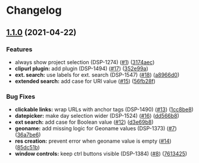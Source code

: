 # Changelog

## [1.1.0](https://www.github.com/dasch-swiss/dsp-tangoh-app/compare/1.0.1...v1.1.0) (2021-04-22)


### Features

* always show project selection (DSP-1274) ([#1](https://www.github.com/dasch-swiss/dsp-tangoh-app/issues/1)) ([3174aec](https://www.github.com/dasch-swiss/dsp-tangoh-app/commit/3174aecbf0cf7a223fd3f8b5fd6ff1671e8238cf))
* **clipurl plugin:** add plugin (DSP-1494) ([#17](https://www.github.com/dasch-swiss/dsp-tangoh-app/issues/17)) ([352e99a](https://www.github.com/dasch-swiss/dsp-tangoh-app/commit/352e99ae50cbe1d5b14d52925b335474f63cb06e))
* **ext. search:** use labels for ext. search (DSP-1547) ([#18](https://www.github.com/dasch-swiss/dsp-tangoh-app/issues/18)) ([a8966d0](https://www.github.com/dasch-swiss/dsp-tangoh-app/commit/a8966d09bfc80153e42947466dd69bd83f8ed600))
* **extended search:** add case for URI value ([#15](https://www.github.com/dasch-swiss/dsp-tangoh-app/issues/15)) ([56fb28f](https://www.github.com/dasch-swiss/dsp-tangoh-app/commit/56fb28f5def2ec3067da838e04bea70d51a30c04))


### Bug Fixes

* **clickable links:** wrap URLs with anchor tags (DSP-1490) ([#13](https://www.github.com/dasch-swiss/dsp-tangoh-app/issues/13)) ([1cc8be8](https://www.github.com/dasch-swiss/dsp-tangoh-app/commit/1cc8be8a897bc9d002570a610e1f355ca6c0436f))
* **datepicker:** make day selection wider (DSP-1524) ([#16](https://www.github.com/dasch-swiss/dsp-tangoh-app/issues/16)) ([dd566b8](https://www.github.com/dasch-swiss/dsp-tangoh-app/commit/dd566b8b7949d273e93cdbb5f4b18e93b0b8d6b9))
* **ext search:** add case for Boolean value ([#12](https://www.github.com/dasch-swiss/dsp-tangoh-app/issues/12)) ([d3e69b8](https://www.github.com/dasch-swiss/dsp-tangoh-app/commit/d3e69b8b1a374a775777385d34c3ac37aa52079e))
* **geoname:** add missing logic for Geoname values (DSP-1373) ([#7](https://www.github.com/dasch-swiss/dsp-tangoh-app/issues/7)) ([36a7be6](https://www.github.com/dasch-swiss/dsp-tangoh-app/commit/36a7be60653820c5ccef3abb88f6605081cff3a3))
* **res creation:** prevent error when geoname value is empty ([#14](https://www.github.com/dasch-swiss/dsp-tangoh-app/issues/14)) ([85dc51b](https://www.github.com/dasch-swiss/dsp-tangoh-app/commit/85dc51b2f13a44a051ffd618b083819999411f6d))
* **window controls:** keep ctrl buttons visible (DSP-1384) ([#8](https://www.github.com/dasch-swiss/dsp-tangoh-app/issues/8)) ([7613425](https://www.github.com/dasch-swiss/dsp-tangoh-app/commit/7613425e521d92e31e7adbeca78c963c130de2c3))
